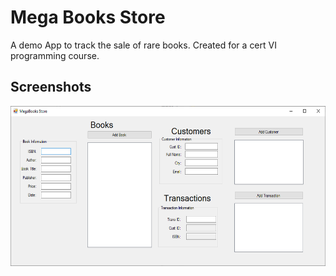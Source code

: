 # Mega Books Store

A demo App to track the sale of rare books. Created for a cert VI programming course.

## Screenshots

<img src="Images\MegaBooksStore.png" height="256">
